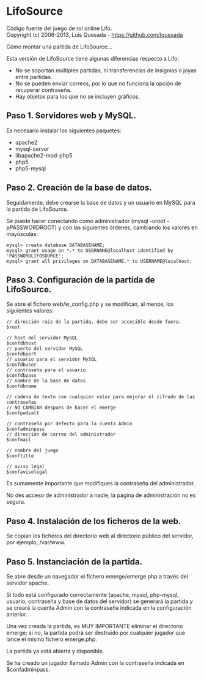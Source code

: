 LifoSource
==========

Código fuente del juego de rol online Lifo.  
Copyright (c) 2006-2013, Luis Quesada - https://github.com/lquesada

Cómo montar una partida de LifoSource...

Esta versión de LifoSource tiene algunas diferencias respecto a Lifo:
- No se soportan múltiples partidas, ni transferencias de insignias o joyas entre partidas.
- No se pueden enviar correos, por lo que no funciona la opción de recuperar contraseña.
- Hay objetos para los que no se incluyen gráficos.

Paso 1. Servidores web y MySQL.
-------------------------------

Es necesario instalar los siguientes paquetes:
- apache2
- mysql-server
- libapache2-mod-php5
- php5
- php5-mysql

Paso 2. Creación de la base de datos.
-------------------------------------

Seguidamente, debe crearse la base de datos y un usuario en MySQL para la partida de LifoSource.

Se puede hacer conectando como administrador (mysql -uroot -pPASSWORDROOT) y con las siguientes órdenes, cambiando los valores en mayúsculas:

    mysql> create database DATABASENAME;
    mysql> grant usage on *.* to USERNAME@localhost identified by 'PASSWORDLIFOSOURCE';
    mysql> grant all privileges on DATABASENAME.* to USERNAME@localhost;

Paso 3. Configuración de la partida de LifoSource.
--------------------------------------------------

Se abre el fichero web/w_config.php y se modifican, al menos, los siguientes valores:

    // dirección raiz de la partida, debe ser accesible desde fuera.
    $root
    
    // host del servidor MySQL
    $confdbhost 
    // puerto del servidor MySQL
    $confdbport
    // usuario para el servidor MySQL
    $confdbuser
    // contraseña para el usuario
    $confdbpass
    // nombre de la base de datos
    $confdbname
    
    // cadena de texto con cualquier valor para mejorar el cifrado de las contraseñas
    // NO CAMBIAR despues de hacer el emerge
    $confpwdsalt
    
    // contraseña por defecto para la cuenta Admin
    $confadminpass
    // dirección de correo del administrador
    $confmail
    
    // nombre del juego
    $conftitle

    // aviso legal
    $confavisolegal

Es sumamente importante que modifiques la contraseña del administrador.

No des acceso de administrador a nadie, la página de administración no es segura.

Paso 4. Instalación de los ficheros de la web.
----------------------------------------------

Se copian los ficheros del directorio web al directorio público del servidor, por ejemplo, /var/www.

Paso 5. Instanciación de la partida.
------------------------------------

Se abre desde un navegador el fichero emerge/emerge.php a través del servidor apache.

Si todo está configurado correctamente (apache, mysql, php-mysql, usuario, contraseña y base de datos del servidor) se generará la partida y se creará la cuenta Admin con la contraseña indicada en la configuración anterior.

Una vez creada la partida, es MUY IMPORTANTE eliminar el directorio emerge; si no, la partida podrá ser destruido por cualquier jugador que lance el mismo fichero emerge.php.


La partida ya está abierta y disponible.

Se ha creado un jugador llamado Admin con la contraseña indicada en $confadminpass.
